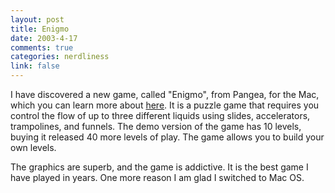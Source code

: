```yaml
--- 
layout: post
title: Enigmo
date: 2003-4-17
comments: true
categories: nerdliness
link: false
---
```

I have discovered a new game, called "Enigmo", from Pangea, for the Mac, which you can learn more about <a href="http://www.pangeasoft.net/enigmo/info.html" target="_blank">here</a>. It is a puzzle game that requires you control the flow of up to three different liquids using slides, accelerators, trampolines, and funnels. The demo version of the game has 10 levels, buying it released 40 more levels of play. The game allows you to build your own levels.

The graphics are superb, and the game is addictive. It is the best game I have played in years. One more reason I am glad I switched to Mac OS.
